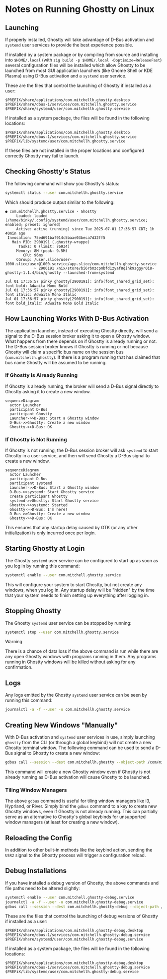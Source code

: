 # Notes on Running Ghostty on Linux

## Launching

If properly installed, Ghostty will take advantage of D-Bus activation and
`systemd` user services to provide the best experience possible.

If installed by a system package or by compiling from source and installing
into `$HOME/.local` (with `zig build -p $HOME/.local -Doptimize=ReleaseFast`)
several configuration files will be installed which allow Ghostty to be launched
from most GUI application launchers (like Gnome Shell or KDE Plasma) using D-Bus
activation and a `systemd` user service.

These are the files that control the launching of Ghostty if installed as
a user:

```
$PREFIX/share/applications/com.mitchellh.ghostty.desktop
$PREFIX/share/dbus-1/services/com.mitchellh.ghostty.service
$PREFIX/share/systemd/user/com.mitchellh.ghostty.service
```

If installed as a system package, the files will be found in the following
locations:

```
$PREFIX/share/applications/com.mitchellh.ghostty.desktop
$PREFIX/share/dbus-1/services/com.mitchellh.ghostty.service
$PREFiX/lib/systemd/user/com.mitchellh.ghostty.service
```

If these files are not installed in the proper locations and configured
correctly Ghostty may fail to launch.

## Checking Ghostty's Status

The following command will show you Ghostty's status:

```sh
systemctl status --user com.mitchellh.ghostty.service
```

Which should produce output similar to the following:

```
● com.mitchellh.ghostty.service - Ghostty
     Loaded: loaded (/home/binky/.config/systemd/user/com.mitchellh.ghostty.service; enabled; preset: ignored)
     Active: active (running) since Tue 2025-07-01 17:36:57 CDT; 1h 40min ago
 Invocation: 75ed691baf914c5baae03beca7d32ff5
   Main PID: 2900191 (.ghostty-wrappe)
      Tasks: 0 (limit: 76934)
     Memory: 8M (peak: 9.5M)
        CPU: 96ms
     CGroup: /user.slice/user-1000.slice/user@1000.service/app.slice/com.mitchellh.ghostty.service
             ‣ 2900191 /nix/store/bi6rbmzcpmbfd1zyaf8qihk9zggyr0i8-ghostty-1.1.4/bin/ghostty --launched-from=systemd

Jul 01 17:36:57 pinky ghostty[2900191]: info(font_shared_grid_set): font bold: Adwaita Mono Bold
Jul 01 17:36:57 pinky ghostty[2900191]: info(font_shared_grid_set): font italic: Adwaita Mono Italic
Jul 01 17:36:57 pinky ghostty[2900191]: info(font_shared_grid_set): font bold_italic: Adwaita Mono Bold Italic
```

## How Launching Works With D-Bus Activation

The application launcher, instead of executing Ghostty directly, will send a
signal to the D-Bus session broker asking it to open a Ghostty window. What
happens from there depends on if Ghostty is already running or not. The D-Bus
session broker knows if Ghostty is running or not because Ghostty will claim
a specific bus name on the session bus (`com.mitchellh.ghostty`). If there is
a program running that has claimed that bus name Ghostty will be assumed to
be running.

### If Ghostty is Already Running

If Ghostty is already running, the broker will send a D-Bus signal directly to
Ghostty asking it to create a new window.

```mermaid
sequenceDiagram
  actor Launcher
  participant D-Bus
  participant Ghostty
  Launcher->>D-Bus: Start a Ghostty window
  D-Bus->>Ghostty: Create a new window
  Ghostty->>D-Bus: OK
```

### If Ghostty is Not Running

If Ghostty is not running, the D-Bus session broker will ask `systemd` to start
Ghostty in a user service, and then will send Ghostty a D-Bus signal to create a
new window.

```mermaid
sequenceDiagram
  actor Launcher
  participant D-Bus
  participant systemd
  Launcher->>D-Bus: Start a Ghostty window
  D-Bus->>systemd: Start Ghostty service
  create participant Ghostty
  systemd->>Ghostty: Start Ghostty service
  Ghostty->>systemd: Started
  Ghostty->>D-Bus: I'm here!
  D-Bus->>Ghostty: Create a new window
  Ghostty->>D-Bus: OK
```

This ensures that any startup delay caused by GTK (or any other initialization) is
only incurred once per login.

## Starting Ghostty at Login

The Ghostty `systemd` user service can be configured to start up as soon as you
log in by running this command:

```sh
systemctl enable --user com.mitchell.ghostty.service
```

This will configure your system to start Ghostty, but not create any windows,
when you log in. Any startup delay will be "hidden" by the time that your system
needs to finish setting up everything after logging in.

## Stopping Ghostty

The Ghostty `systemd` user service can be stopped by running:

```sh
systemctl stop --user com.mitchellh.ghostty.service
```

> [!WARNING]
>
> There is a chance of data loss if the above command is run while there are any
> open Ghostty windows with programs running in them. Any programs running in
> Ghostty windows will be killed without asking for any confirmation.

## Logs

Any logs emitted by the Ghostty `systemd` user service can be seen by running
this command:

```sh
journalctl -a -f --user -u com.mitchellh.ghostty.service
```

## Creating New Windows "Manually"

With D-Bus activation and `systemd` user services in use, simply launching
`ghostty` from the CLI (or through a global keybind) will not create a new
Ghostty terminal window. The following command can be used to send a D-Bus
signal to Ghostty to create a new window:

```sh
gdbus call --session --dest com.mitchellh.ghostty --object-path /com/mitchellh/ghostty --method org.gtk.Actions.Activate new-window [] []
```

This command will create a new Ghostty window even if Ghostty is not already
running as D-Bus activation will cause Ghostty to be launched.

### Tiling Window Managers

The above `gdbus` command is useful for tiling window managers like i3,
Hyprland, or River. Simply bind the `gdbus` command to a key to create new
Ghostty windows, even if Ghostty is not already running. This can partially
serve as an alternative to Ghostty's global keybinds for unsupported window
managers (at least for creating a new window).

## Reloading the Config

In addition to other built-in methods like the keybind action, sending the
`USR2` signal to the Ghostty process will trigger a configuration reload.

## Debug Installations

If you have installed a debug version of Ghostty, the above commands and file
paths need to be altered slightly:

```sh
systemctl enable --user com.mitchell.ghostty-debug.service
journalctl -a -f --user -u com.mitchellh.ghostty-debug.service
gdbus call --session --dest com.mitchellh.ghostty-debug --object-path /com/mitchellh/ghostty_debug --method org.gtk.Actions.Activate new-window [] []
```

These are the files that control the launching of debug versions of Ghostty if
installed as a user:

```
$PREFIX/share/applications/com.mitchellh.ghostty-debug.desktop
$PREFIX/share/dbus-1/services/com.mitchellh.ghostty-debug.service
$PREFIX/share/systemd/user/com.mitchellh.ghostty-debug.service
```

If installed as a system package, the files will be found in the following
locations:

```
$PREFIX/share/applications/com.mitchellh.ghostty-debug.desktop
$PREFIX/share/dbus-1/services/com.mitchellh.ghostty-debug.service
$PREFiX/lib/systemd/user/com.mitchellh.ghostty-debug.service
```
